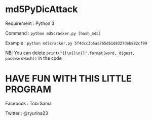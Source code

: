 # md5PyDicAttack

Requirement : Python 3 

Command :  `python md5cracker.py [hash_md5]`

Example :  `python md5cracker.py 5f4dcc3b5aa765d61d8327deb882cf99`

NB: You can delete  `print("{}\n{}\n{}".format(word, digest, passwordHash))` in the code

# HAVE FUN WITH THIS LITTLE PROGRAM

Facebook : Tobi Sama

Twitter : @ryurina23

